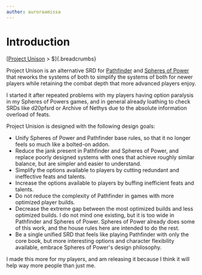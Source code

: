 ```yaml
---
author: auroraamissa
---
```


# Introduction
[[Project Unison]() > $]{.breadcrumbs}

Project Unison is an alternative SRD for [Pathfinder] and [Spheres of Power] that reworks the systems of both to simplify the systems of both for newer players while retaining the combat depth that more advanced players enjoy.

[Pathfinder]: https://paizo.com/pathfinder
[Spheres of Power]: http://spheresofpower.wikidot.com/

I started it after repeated problems with my players having option paralysis in my Spheres of Powers games, and in general already loathing to check SRDs like d20pfsrd or Archive of Nethys due to the absolute information overload of feats.

Project Unision is designed with the following design goals:

* Unify Spheres of Power and Pathfinder base rules, so that it no longer feels so much like a bolted-on addon.
* Reduce the jank present in Pathfinder and Spheres of Power, and replace poorly designed systems with ones that achieve roughly similar balance, but are simpler and easier to understand.
* Simplify the options available to players by cutting redundant and ineffective feats and talents.
* Increase the options available to players by buffing inefficient feats and talents.
* Do not reduce the complexity of Pathfinder in games with more optimized player builds.
* Decrease the extreme gap between the most optimized builds and less optimized builds. I do not mind one existing, but it is too wide in Pathfinder and Spheres of Power. Spheres of Power already does some of this work, and the house rules here are intended to do the rest.
* Be a single unified SRD that feels like playing Pathfinder with only the core book, but more interesting options and character flexibility available, embrace Spheres of Power's design philosophy.

I made this more for my players, and am releasing it because I think it will help way more people than just me.